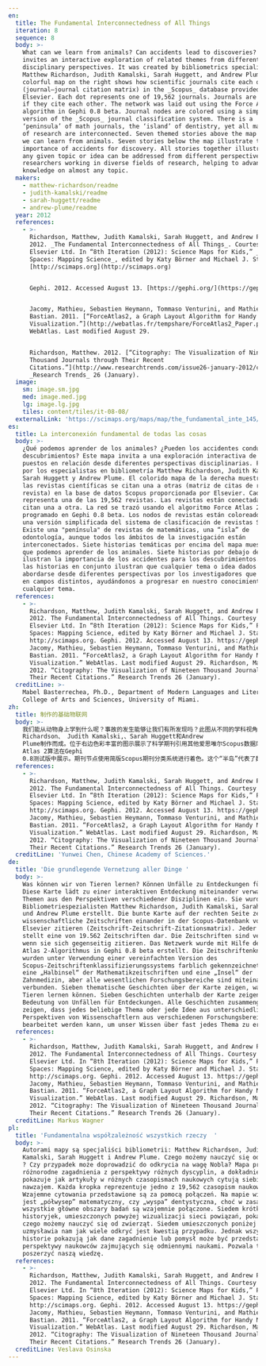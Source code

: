 ```yaml
---
en:
  title: The Fundamental Interconnectedness of All Things
  iteration: 8
  sequence: 8
  body: >-
    What can we learn from animals? Can accidents lead to discoveries? This map
    invites an interactive exploration of related themes from different
    disciplinary perspectives. It was created by bibliometrics specialists
    Matthew Richardson, Judith Kamalski, Sarah Huggett, and Andrew Plume. The
    colorful map on the right shows how scientific journals cite each other
    (journal–journal citation matrix) in the _Scopus_ database provided by
    Elsevier. Each dot represents one of 19,562 journals. Journals are connected
    if they cite each other. The network was laid out using the Force Atlas 2
    algorithm in Gephi 0.8 beta. Journal nodes are colored using a simplified
    version of the _Scopus_ journal classification system. There is a
    ‘peninsula’ of math journals, the ‘island’ of dentistry, yet all major areas
    of research are interconnected. Seven themed stories above the map show what
    we can learn from animals. Seven stories below the map illustrate the
    importance of accidents for discovery. All stories together illustrate that
    any given topic or idea can be addressed from different perspectives by
    researchers working in diverse fields of research, helping to advance our
    knowledge on almost any topic.
  makers:
    - matthew-richardson/readme
    - judith-kamalski/readme
    - sarah-huggett/readme
    - andrew-plume/readme
  year: 2012
  references:
    - >-
      Richardson, Matthew, Judith Kamalski, Sarah Huggett, and Andrew Plume.
      2012. _The Fundamental Interconnectedness of All Things_. Courtesy of
      Elsevier Ltd. In “8th Iteration (2012): Science Maps for Kids,” _Places &
      Spaces: Mapping Science_, edited by Katy Börner and Michael J. Stamper.
      [http://scimaps.org](http://scimaps.org)


      Gephi. 2012. Accessed August 13. [https://gephi.org/](https://gephi.org/)


      Jacomy, Mathieu, Sebastien Heymann, Tommaso Venturini, and Mathieu
      Bastian. 2011. [“ForceAtlas2, a Graph Layout Algorithm for Handy Network
      Visualization.”](http://webatlas.fr/tempshare/ForceAtlas2_Paper.pdf)
      WebAtlas. Last modified August 29.


      Richardson, Matthew. 2012. [“Citography: The Visualization of Nineteen
      Thousand Journals through Their Recent
      Citations.”](http://www.researchtrends.com/issue26-january-2012/citography-the-visualization-of-nineteen-thousand-journals-through-their-recent-citations/)
      _Research Trends_ 26 (January).
  image:
    sm: image.sm.jpg
    med: image.med.jpg
    lg: image.lg.jpg
    tiles: content/tiles/it-08-08/
  externalLink: 'https://scimaps.org/maps/map/the_fundamental_inte_145/detail'
es:
  title: La interconexión fundamental de todas las cosas
  body: >-
    ¿Qué podemos aprender de los animales? ¿Pueden los accidentes conducir a los
    descubrimientos? Este mapa invita a una exploración interactiva de temas
    puestos en relación desde diferentes perspectivas disciplinarias. Fue creado
    por los especialistas en bibliometría Matthew Richardson, Judith Kamalski,
    Sarah Huggett y Andrew Plume. El colorido mapa de la derecha muestra cómo
    las revistas científicas se citan una a otras (matriz de citas de revista a
    revista) en la base de datos Scopus proporcionada por Elsevier. Cada punto
    representa una de las 19,562 revistas. Las revistas están conectadas si se
    citan una a otra. La red se trazó usando el algoritmo Force Atlas 2,
    programado en Gephi 0.8 beta. Los nodos de revistas están coloreados usando
    una versión simplificada del sistema de clasificación de revistas Scopus.
    Existe una "península" de revistas de matemáticas, una “isla” de
    odontología, aunque todos los ámbitos de la investigación están
    interconectados. Siete historias temáticas por encima del mapa muestran lo
    que podemos aprender de los animales. Siete historias por debajo del mapa
    ilustran la importancia de los accidentes para los descubrimientos. Todas
    las historias en conjunto ilustran que cualquier tema o idea dados puede
    abordarse desde diferentes perspectivas por los investigadores que trabajan
    en campos distintos, ayudándonos a progresar en nuestro conocimiento de casi
    cualquier tema.
  references:
    - >-
      Richardson, Matthew, Judith Kamalski, Sarah Huggett, and Andrew Plume.
      2012. The Fundamental Interconnectedness of All Things. Courtesy of
      Elsevier Ltd. In “8th Iteration (2012): Science Maps for Kids,” Places &
      Spaces: Mapping Science, edited by Katy Börner and Michael J. Stamper.
      http://scimaps.org. Gephi. 2012. Accessed August 13. https://gephi.org/.
      Jacomy, Mathieu, Sebastien Heymann, Tommaso Venturini, and Mathieu
      Bastian. 2011. “ForceAtlas2, a Graph Layout Algorithm for Handy Network
      Visualization.” WebAtlas. Last modified August 29. Richardson, Matthew.
      2012. “Citography: The Visualization of Nineteen Thousand Journals through
      Their Recent Citations.” Research Trends 26 (January).
  creditLine: >-
    Mabel Basterrechea, Ph.D., Department of Modern Languages and Literatures,
    College of Arts and Sciences, University of Miami.
zh:
  title: 制作的基础物联网
  body: >-
    我们能从动物身上学到什么呢？事故的发生能够让我们有所发现吗？此图从不同的学科视角引入相关主题的交互探索。它由文献计量学专家Matthew
    Richardson、 Judith Kamalski,、Sarah Huggett和Andrew
    Plume制作而成。位于右边色彩丰富的图示展示了科学期刊引用其他爱思唯尔Scopus数据库中期刊的情况（期刊引用矩阵）。一个点就表示19,562本期刊中的一本。期刊根据引用关系相关关联。网络图通过Force
    Atlas 2算法在Gephi
    0.8测试版中展示。期刊节点使用简版Scopus期刊分类系统进行着色。这个“半岛”代表了数学期刊，而有一个“岛屿”代表了牙科学的期刊，所有主要研究领域都是互联的。图中的七大主题故事展示了我们能从动物那里学到些什么。所有的故事在一起能使工作在不同领域的研究人员对任一主题或者概念从不同角度进行阐释，帮助我们提升几乎所有领域的知识。
  references:
    - >-
      Richardson, Matthew, Judith Kamalski, Sarah Huggett, and Andrew Plume.
      2012. The Fundamental Interconnectedness of All Things. Courtesy of
      Elsevier Ltd. In “8th Iteration (2012): Science Maps for Kids,” Places &
      Spaces: Mapping Science, edited by Katy Börner and Michael J. Stamper.
      http://scimaps.org. Gephi. 2012. Accessed August 13. https://gephi.org/.
      Jacomy, Mathieu, Sebastien Heymann, Tommaso Venturini, and Mathieu
      Bastian. 2011. “ForceAtlas2, a Graph Layout Algorithm for Handy Network
      Visualization.” WebAtlas. Last modified August 29. Richardson, Matthew.
      2012. “Citography: The Visualization of Nineteen Thousand Journals through
      Their Recent Citations.” Research Trends 26 (January).
  creditLine: 'Yunwei Chen, Chinese Academy of Sciences.'
de:
  title: 'Die grundlegende Vernetzung aller Dinge '
  body: >-
    Was können wir von Tieren lernen? Können Unfälle zu Entdeckungen führen?
    Diese Karte lädt zu einer interaktiven Entdeckung miteinander verwandter
    Themen aus den Perspektiven verschiedener Disziplinen ein. Sie wurde von den
    Bibliometriespezialisten Matthew Richardson, Judith Kamalski, Sarah Huggett
    und Andrew Plume erstellt. Die bunte Karte auf der rechten Seite zeigt, wie
    wissenschaftliche Zeitschriften einander in der Scopus-Datenbank von
    Elsevier zitieren (Zeitschrift-Zeitschrift-Zitationsmatrix). Jeder Punkt
    stellt eine von 19.562 Zeitschriften dar. Die Zeitschriften sind verbunden,
    wenn sie sich gegenseitig zitieren. Das Netzwerk wurde mit Hilfe des Force
    Atlas 2-Algorithmus in Gephi 0.8 beta erstellt. Die Zeitschriftenknoten
    wurden unter Verwendung einer vereinfachten Version des
    Scopus-Zeitschriftenklassifizierungssystems farblich gekennzeichnet. Es gibt
    eine „Halbinsel“ der Mathematikzeitschriften und eine „Insel“ der
    Zahnmedizin, aber alle wesentlichen Forschungsbereiche sind miteinander
    verbunden. Sieben thematische Geschichten über der Karte zeigen, was wir von
    Tieren lernen können. Sieben Geschichten unterhalb der Karte zeigen die
    Bedeutung von Unfällen für Entdeckungen. Alle Geschichten zusammengenommen
    zeigen, dass jedes beliebige Thema oder jede Idee aus unterschiedlichen
    Perspektiven von Wissenschaftlern aus verschiedenen Forschungsbereichen
    bearbeitet werden kann, um unser Wissen über fast jedes Thema zu erweitern.
  references:
    - >-
      Richardson, Matthew, Judith Kamalski, Sarah Huggett, and Andrew Plume.
      2012. The Fundamental Interconnectedness of All Things. Courtesy of
      Elsevier Ltd. In “8th Iteration (2012): Science Maps for Kids,” Places &
      Spaces: Mapping Science, edited by Katy Börner and Michael J. Stamper.
      http://scimaps.org. Gephi. 2012. Accessed August 13. https://gephi.org/.
      Jacomy, Mathieu, Sebastien Heymann, Tommaso Venturini, and Mathieu
      Bastian. 2011. “ForceAtlas2, a Graph Layout Algorithm for Handy Network
      Visualization.” WebAtlas. Last modified August 29. Richardson, Matthew.
      2012. “Citography: The Visualization of Nineteen Thousand Journals through
      Their Recent Citations.” Research Trends 26 (January).
  creditLine: Markus Wagner
pl:
  title: 'Fundamentalna współzależność wszystkich rzeczy  '
  body: >-
    Autorami mapy są specjaliści bibliometrii: Matthew Richardson, Judith
    Kamalski, Sarah Huggett i Andrew Plume. Czego możemy nauczyć się od zwierząt
    ? Czy przypadek może doprowadzić do odkrycia na wagę Nobla? Mapa przedstawia
    różnorodne zagadnienia z perspektywy różnych dyscyplin, a dokładniej
    pokazuje jak artykuły w różnych czasopismach naukowych cytują siebie
    nawzajem. Każda kropka reprezentuje jedno z 19,562 czasopism naukowych.
    Wzajemne cytowania przedstawione są za pomocą połączeń. Na mapie widoczne
    jest „półwysep” matematyczny, czy „wyspa” dentystyczna, choć w zasadzie
    wszystkie główne obszary badań są wzajemnie połączone. Siedem krótkich
    historyjek, umieszczonych powyżej wizualizacji sieci powiązań, pokazuje
    czego możemy nauczyć się od zwierząt. Siedem umieszczonych poniżej
    uzmysławia nam jak wiele odkryć jest kwestią przypadku. Jednak wszystkie te
    historie pokazują jak dane zagadnienie lub pomysł może być przedstawiony z
    perspektywy naukowców zajmujących się odmiennymi naukami. Pozwala to
    poszerzyć naszą wiedzę.
  references:
    - >-
      Richardson, Matthew, Judith Kamalski, Sarah Huggett, and Andrew Plume.
      2012. The Fundamental Interconnectedness of All Things. Courtesy of
      Elsevier Ltd. In “8th Iteration (2012): Science Maps for Kids,” Places &
      Spaces: Mapping Science, edited by Katy Börner and Michael J. Stamper.
      http://scimaps.org. Gephi. 2012. Accessed August 13. https://gephi.org/.
      Jacomy, Mathieu, Sebastien Heymann, Tommaso Venturini, and Mathieu
      Bastian. 2011. “ForceAtlas2, a Graph Layout Algorithm for Handy Network
      Visualization.” WebAtlas. Last modified August 29. Richardson, Matthew.
      2012. “Citography: The Visualization of Nineteen Thousand Journals through
      Their Recent Citations.” Research Trends 26 (January).
  creditLine: Veslava Osinska
---
```

